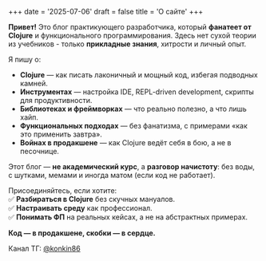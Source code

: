 +++
date = '2025-07-06'
draft = false
title = 'О сайте'
+++

**Привет!** Это блог практикующего разработчика, который **фанатеет от Clojure** и функционального программирования. Здесь нет сухой теории из учебников - только **прикладные знания**, хитрости и личный опыт.

Я пишу о:

- **Clojure** — как писать лаконичный и мощный код, избегая подводных камней.  
- **Инструментах** — настройка IDE, REPL-driven development, скрипты для продуктивности.  
- **Библиотеках и фреймворках** — что реально полезно, а что лишь хайп.  
- **Функциональных подходах** — без фанатизма, с примерами «как это применить завтра».  
- **Войнах в продакшене** — как Clojure ведёт себя в бою, а не в песочнице.

Этот блог — **не академический курс**, а **разговор начистоту**: без воды, с шутками, мемами и иногда матом (если код не работает).

Присоединяйтесь, если хотите:  
✅ **Разбираться в Clojure** без скучных мануалов.  
✅ **Настраивать среду** как профессионал.  
✅ **Понимать ФП** на реальных кейсах, а не на абстрактных примерах.

**Код — в продакшене, скобки — в сердце.**

Канал ТГ: [@konkin86](https://t.me/konkin_info)
